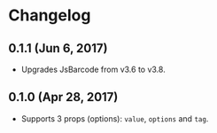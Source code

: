 # Changelog

## 0.1.1 (Jun 6, 2017)

- Upgrades JsBarcode from v3.6 to v3.8.

## 0.1.0 (Apr 28, 2017)

- Supports 3 props (options): `value`, `options` and `tag`.
